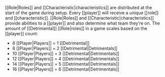 [[Role|Roles]] and [[Characteristic|characteristics]] are distributed at the start of the game during setup. Every [[player]] will receive a unique [[role]] and [[characteristic]]. [[Role|Roles]] and [[Characteristic|characteristics]] provide abilities to a [[player]] and also determine what team they’re on.
The amount of [[Detrimental]] [[Role|roles]] in a game scales based on the [[player]] count:
- 6 [[Player|Players]] = 1 [[Detrimental]]
- 8 [[Player|Players]] = 2 [[Detrimental|Detrimentals]]
- 10 [[Player|Players]] = 3 [[Detrimental|Detrimentals]]
- 12 [[Player|Players]] = 4 [[Detrimental|Detrimentals]]
- 14 [[Player|Players]] = 5 [[Detrimental|Detrimentals]]
- 16 [[Player|Players]] = 6 [[Detrimental|Detrimentals]]